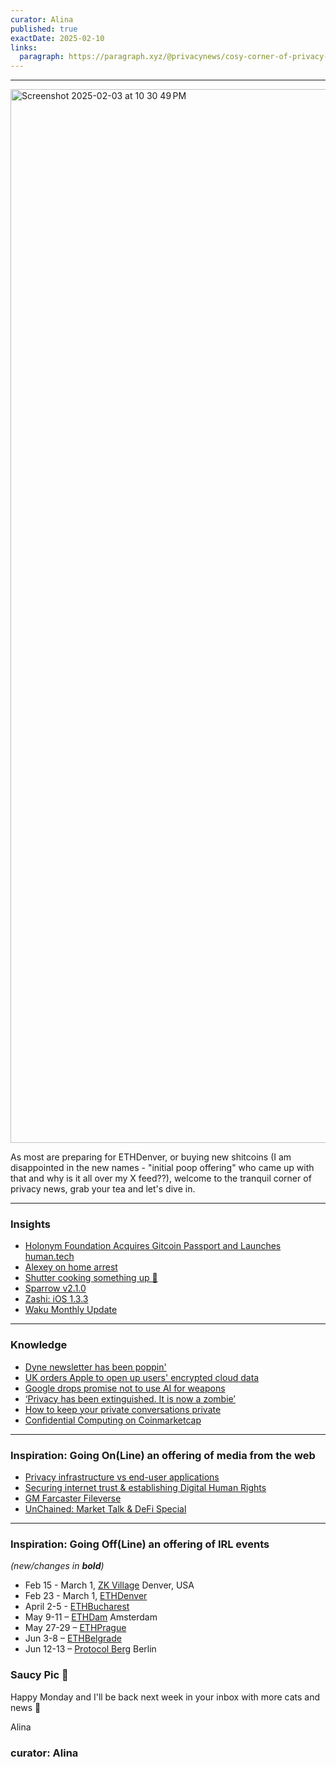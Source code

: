 ```yaml
---
curator: Alina
published: true
exactDate: 2025-02-10
links:
  paragraph: https://paragraph.xyz/@privacynews/cosy-corner-of-privacy-week-7
---
```


<!--
### Insights

### Knowledge

### Inspiration

### Inspiration: Going On(Line) an offering of media from the web

### Inspiration: Going Off(Line) an offering of IRL events 

### Explorer 

### Saucy Quote
-->

---
<img width="1686" alt="Screenshot 2025-02-03 at 10 30 49 PM" src="https://github.com/user-attachments/assets/317c5722-510b-40ff-88bd-ee5b8c1690e7" />

As most are preparing for ETHDenver, or buying new shitcoins (I am disappointed in the new names - "initial poop offering" who came up with that and why is it all over my X feed??), welcome to the tranquil corner of privacy news, grab your tea and let's dive in. 

---

### Insights
- [Holonym Foundation Acquires Gitcoin Passport and Launches human.tech](https://human.tech/blog/human-tech-launch-acquisition-gitcoin-passport)
- [Alexey on home arrest](https://x.com/alex_pertsev/status/1887859848492007833)
- [Shutter cooking something up 👀](https://x.com/ShutterNetwork/status/1887512632770310369)
- [Sparrow v2.1.0](https://github.com/sparrowwallet/sparrow/releases/tag/2.1.0)
- [Zashi: iOS 1.3.3](https://apps.apple.com/us/app/zashi-zcash-wallet/id1672392439)
- [Waku Monthly Update](https://blog.waku.org/waku-monthly-update-january-2025/)


---

### Knowledge
- [Dyne newsletter has been poppin'](https://news.dyne.org/planet-dyne-s2025-e01/)
- [UK orders Apple to open up users' encrypted cloud data](https://www.reuters.com/world/uk/uk-asks-apple-let-it-spy-users-encrypted-accounts-washington-post-reports-2025-02-07/)
- [Google drops promise not to use AI for weapons](https://www.theguardian.com/technology/2025/feb/05/google-owner-drops-promise-not-to-use-ai-for-weapons)
- [‘Privacy has been extinguished. It is now a zombie’](https://www.ft.com/content/0cca6054-6fc9-4a94-b2e2-890c50d956d5)
- [How to keep your private conversations private](https://edition.cnn.com/2025/02/09/tech/secure-chat-apps-signal-tor-browser/index.html)
- [Confidential Computing on Coinmarketcap](https://coinmarketcap.com/academy/glossary/confidential-computing)



---

### Inspiration: Going On(Line) an offering of media from the web
- [Privacy infrastructure vs end-user applications](https://www.youtube.com/watch?v=7FKJQut6YPk)
- [Securing internet trust & establishing Digital Human Rights](https://www.youtube.com/watch?v=xCpqpRIQ_sw)
- [GM Farcaster Fileverse](https://www.youtube.com/watch?v=Us0kYDGLpug&t=3607s)
- [UnChained: Market Talk & DeFi Special](https://x.com/chainswaperc/status/1887501134115332134?s=46)



---

### Inspiration: Going Off(Line) an offering of IRL events 
*(new/changes in **bold**)*

* Feb 15 - March 1, [ZK Village](https://www.zklab.systems/zkai-village) Denver, USA
* Feb 23 - March 1, [ETHDenver](https://www.ethdenver.com/)
* April 2-5 - [ETHBucharest](https://x.com/ethbucharest_?s=21)
* May 9-11 – [ETHDam](https://www.ethdam.com/) Amsterdam
* May 27-29 – [ETHPrague](https://ethprague.com/)
* Jun 3-8 – [ETHBelgrade](https://ethbelgrade.rs/)
* Jun 12-13 – [Protocol Berg](https://protocol.berlin/) Berlin


### Saucy Pic 🥫

Happy Monday and I'll be back next week in your inbox with more cats and news 💖

Alina

### curator: Alina

